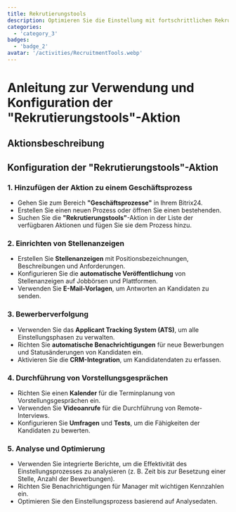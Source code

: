 ```yaml
---
title: Rekrutierungstools
description: Optimieren Sie die Einstellung mit fortschrittlichen Rekrutierungs- und Bewerberverfolgungstools.
categories: 
  - 'category_3'
badges: 
  - 'badge_2'
avatar: '/activities/RecruitmentTools.webp'
---
```

# Anleitung zur Verwendung und Konfiguration der "Rekrutierungstools"-Aktion

## Aktionsbeschreibung

## **Konfiguration der "Rekrutierungstools"-Aktion**

### 1. Hinzufügen der Aktion zu einem Geschäftsprozess
- Gehen Sie zum Bereich **"Geschäftsprozesse"** in Ihrem Bitrix24.
- Erstellen Sie einen neuen Prozess oder öffnen Sie einen bestehenden.
- Suchen Sie die **"Rekrutierungstools"**-Aktion in der Liste der verfügbaren Aktionen und fügen Sie sie dem Prozess hinzu.

### 2. Einrichten von Stellenanzeigen
- Erstellen Sie **Stellenanzeigen** mit Positionsbezeichnungen, Beschreibungen und Anforderungen.
- Konfigurieren Sie die **automatische Veröffentlichung** von Stellenanzeigen auf Jobbörsen und Plattformen.
- Verwenden Sie **E-Mail-Vorlagen**, um Antworten an Kandidaten zu senden.

### 3. Bewerberverfolgung
- Verwenden Sie das **Applicant Tracking System (ATS)**, um alle Einstellungsphasen zu verwalten.
- Richten Sie **automatische Benachrichtigungen** für neue Bewerbungen und Statusänderungen von Kandidaten ein.
- Aktivieren Sie die **CRM-Integration**, um Kandidatendaten zu erfassen.

### 4. Durchführung von Vorstellungsgesprächen
- Richten Sie einen **Kalender** für die Terminplanung von Vorstellungsgesprächen ein.
- Verwenden Sie **Videoanrufe** für die Durchführung von Remote-Interviews.
- Konfigurieren Sie **Umfragen** und **Tests**, um die Fähigkeiten der Kandidaten zu bewerten.

### 5. Analyse und Optimierung
- Verwenden Sie integrierte Berichte, um die Effektivität des Einstellungsprozesses zu analysieren (z. B. Zeit bis zur Besetzung einer Stelle, Anzahl der Bewerbungen).
- Richten Sie Benachrichtigungen für Manager mit wichtigen Kennzahlen ein.
- Optimieren Sie den Einstellungsprozess basierend auf Analysedaten.